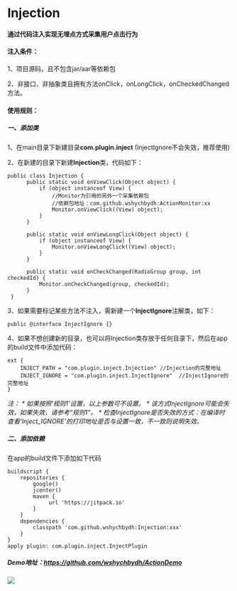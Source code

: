 # Injection 
#### **通过代码注入实现无埋点方式采集用户点击行为**

#### 注入条件：

1、项目源码，且不包含jar/aar等依赖包

2、非接口、非抽象类且拥有方法onClick，onLongClick，onCheckedChanged方法。

#### 使用规则：

##### 一、添加类

1、在main目录下新建目录**com.plugin.inject** (InjectIgnore不会失效，推荐使用)

2、在新建的目录下新建**Injection**类，代码如下：

    public class Injection {
          public static void onViewClick(Object object) {
              if (object instanceof View) {
                  //Monitor为引用的另外一个采集依赖包
                  //依赖包地址：com.github.wshychbydh:ActionMonitor:xx
                  Monitor.onViewClick((View) object);
              }
          }
      
          public static void onViewLongClick(Object object) {
              if (object instanceof View) {
                  Monitor.onViewLongClick((View) object);
              }
          }
      
          public static void onCheckChanged(RadioGroup group, int checkedId) {
              Monitor.onCheckChanged(group, checkedId);
          }
     }
3、如果需要标记某些方法不注入，需新建一个**InjectIgnore**注解类，如下：

    public @interface InjectIgnore {}
    
4、如果不想创建新的目录，也可以将Injection类存放于任何目录下，然后在app的build文件中添加代码：
    
    ext {
        INJECT_PATH = "com.plugin.inject.Injection" //Injection的完整地址
        INJECT_IGNORE = "com.plugin.inject.InjectIgnore"  //InjectIgnore的完整地址
    }
   _注：
    * 如果按照‘规则1’设置，以上参数可不设置。
    * 该方式InjectIgnore可能会失效，如果失效，请参考“规则1”。
    * 检查InjectIgnore是否失效的方式：在编译时查看‘Inject_IGNORE’的打印地址是否与设置一致，不一致则说明失效。_  

##### 二、添加依赖
在app的build文件下添加如下代码
   
    buildscript {
        repositories {
            google()
            jcenter()
            maven {
                 url 'https://jitpack.io'
            }
        }
        dependencies {
            classpath 'com.github.wshychbydh:Injection:xxx'
        }
    }
    apply plugin: com.plugin.inject.InjectPlugin
    
##### Demo地址：https://github.com/wshychbydh/ActionDemo

[![](https://jitpack.io/v/wshychbydh/Injection.svg)](https://jitpack.io/#wshychbydh/Injection)